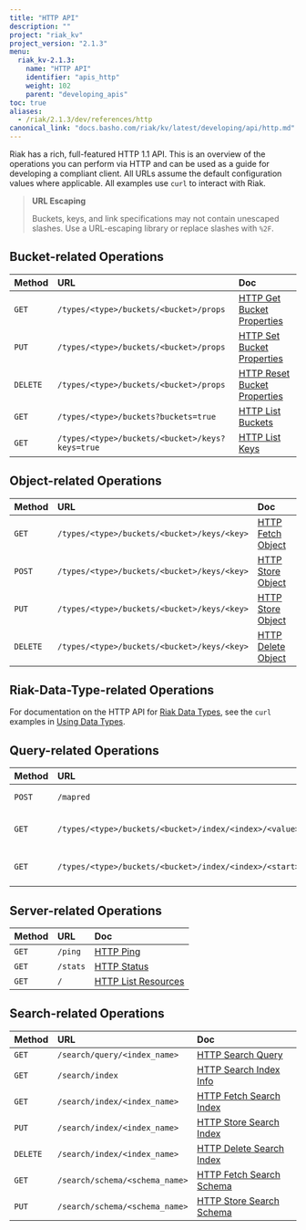 ```yaml
---
title: "HTTP API"
description: ""
project: "riak_kv"
project_version: "2.1.3"
menu:
  riak_kv-2.1.3:
    name: "HTTP API"
    identifier: "apis_http"
    weight: 102
    parent: "developing_apis"
toc: true
aliases:
  - /riak/2.1.3/dev/references/http
canonical_link: "docs.basho.com/riak/kv/latest/developing/api/http.md"
---
```


Riak has a rich, full-featured HTTP 1.1 API. This is an overview of the
operations you can perform via HTTP and can be used as a guide for
developing a compliant client. All URLs assume the default configuration
values where applicable. All examples use `curl` to interact with Riak.

> **URL Escaping**
>
> Buckets, keys, and link specifications may not contain unescaped
slashes. Use a URL-escaping library or replace slashes with `%2F`.

## Bucket-related Operations

Method | URL | Doc
:------|:----|:---
`GET` | `/types/<type>/buckets/<bucket>/props` | [HTTP Get Bucket Properties](/riak/kv/2.1.3/developing/api/http/get-bucket-props)
`PUT` | `/types/<type>/buckets/<bucket>/props` | [HTTP Set Bucket Properties](/riak/kv/2.1.3/developing/api/http/set-bucket-props)
`DELETE` | `/types/<type>/buckets/<bucket>/props` | [HTTP Reset Bucket Properties](/riak/kv/2.1.3/developing/api/http/reset-bucket-props)
`GET` | `/types/<type>/buckets?buckets=true` | [HTTP List Buckets](/riak/kv/2.1.3/developing/api/http/list-buckets)
`GET` | `/types/<type>/buckets/<bucket>/keys?keys=true` | [HTTP List Keys](/riak/kv/2.1.3/developing/api/http/list-keys)

## Object-related Operations

Method | URL | Doc
:------|:----|:---
`GET` | `/types/<type>/buckets/<bucket>/keys/<key>` | [HTTP Fetch Object](/riak/kv/2.1.3/developing/api/http/fetch-object)
`POST` | `/types/<type>/buckets/<bucket>/keys/<key>` | [HTTP Store Object](/riak/kv/2.1.3/developing/api/http/store-object)
`PUT` | `/types/<type>/buckets/<bucket>/keys/<key>` | [HTTP Store Object](/riak/kv/2.1.3/developing/api/http/store-object)
`DELETE` | `/types/<type>/buckets/<bucket>/keys/<key>` | [HTTP Delete Object](/riak/kv/2.1.3/developing/api/http/delete-object)

## Riak-Data-Type-related Operations

For documentation on the HTTP API for [Riak Data Types](/riak/kv/2.1.3/learn/concepts/crdts),
see the `curl` examples in [Using Data Types](/riak/kv/2.1.3/developing/data-types).

## Query-related Operations

Method | URL | Doc
:------|:----|:---
`POST` | `/mapred` | [HTTP MapReduce](/riak/kv/2.1.3/developing/api/http/mapreduce)
`GET` | `/types/<type>/buckets/<bucket>/index/<index>/<value>` | [HTTP Secondary Indexes](/riak/kv/2.1.3/developing/api/http/secondary-indexes)
`GET` | `/types/<type>/buckets/<bucket>/index/<index>/<start>/<end>` | [HTTP Secondary Indexes](/riak/kv/2.1.3/developing/api/http/secondary-indexes)

## Server-related Operations

Method | URL | Doc
:------|:----|:---
`GET` | `/ping` | [HTTP Ping](/riak/kv/2.1.3/developing/api/http/ping)
`GET` | `/stats` | [HTTP Status](/riak/kv/2.1.3/developing/api/http/status)
`GET` | `/` | [HTTP List Resources](/riak/kv/2.1.3/developing/api/http/list-resources)

## Search-related Operations

Method | URL | Doc
:------|:----|:---
`GET` | `/search/query/<index_name>` | [HTTP Search Query](/riak/kv/2.1.3/developing/api/http/search-query)
`GET` | `/search/index` | [HTTP Search Index Info](/riak/kv/2.1.3/developing/api/http/search-index-info)
`GET` | `/search/index/<index_name>` | [HTTP Fetch Search Index](/riak/kv/2.1.3/developing/api/http/fetch-search-index)
`PUT` | `/search/index/<index_name>` | [HTTP Store Search Index](/riak/kv/2.1.3/developing/api/http/store-search-index)
`DELETE` | `/search/index/<index_name>` | [HTTP Delete Search Index](/riak/kv/2.1.3/developing/api/http/delete-search-index)
`GET` | `/search/schema/<schema_name>` | [HTTP Fetch Search Schema](/riak/kv/2.1.3/developing/api/http/fetch-search-schema)
`PUT` | `/search/schema/<schema_name>` | [HTTP Store Search Schema](/riak/kv/2.1.3/developing/api/http/store-search-schema)
